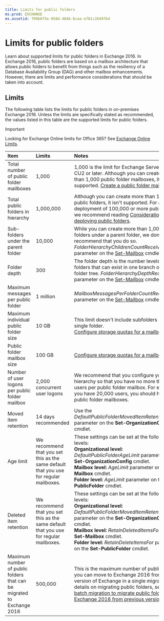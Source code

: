 ```yaml
---
title: Limits for public folders
ms.prod: EXCHANGE
ms.assetid: 709b075e-9584-484b-bcaa-e781c26497b4
---
```



# Limits for public folders
Learn about supported limits for public folders in Exchange 2016.
In Exchange 2016, public folders are based on a mailbox architecture that allows public folders to benefit from things such as the resiliency of a Database Availability Group (DAG) and other mailbox enhancements. However, there are limits and performance considerations that should be taken into account.
  
    
    


## Limits

The following table lists the limits for public folders in on-premises Exchange 2016. Unless the limits are specifically stated as recommended, the values listed in this table are the supported limits for public folders. 
  
    
    

> [!IMPORTANT]
> Looking for Exchange Online limits for Office 365? See  [Exchange Online Limits](https://go.microsoft.com/fwlink/p/?LinkID=391188). 
  
    
    



|**Item**|**Limits**|**Notes**|
|:-----|:-----|:-----|
|Total number of public folder mailboxes  <br/> |1,000  <br/> |1,000 is the limit for Exchange Server 2016 CU2 or later. Although you can create more than 1,000 public folder mailboxes, it isn't supported.  [Create a public folder mailbox](create-a-public-folder-mailbox.md) <br/> |
|Total public folders in hierarchy  <br/> |1,000,000  <br/> |Although you can create more than 1,000,000 public folders, it isn't supported. For any deployment of 100,000 or more public folders, we recommend reading  [Considerations when deploying public folders](considerations-when-deploying-public-folders.md).  <br/> |
|Sub-folders under the parent folder  <br/> |10,000  <br/> |While you can create more than 1,000 sub-folders under a parent folder, we don't recommend that you do so.  <br/>  _FolderHierarchyChildrenCountReceiveQuota_ parameter on the [Set-Mailbox](http://technet.microsoft.com/library/a0d413b9-d949-4df6-ba96-ac0906dedae2.aspx) cmdlet. <br/> |
|Folder depth  <br/> |300  <br/> |The folder depth is the number levels of nested folders that can exist in one branch of a public folder tree.  _FolderHierarchyDepthRecieveQuota_ parameter on the [Set-Mailbox](http://technet.microsoft.com/library/a0d413b9-d949-4df6-ba96-ac0906dedae2.aspx) cmdlet. <br/> |
|Maximum messages per public folder  <br/> |1 million  <br/> | _MailboxMessagesPerFolderCountRecieveQuota_ parameter on the [Set-Mailbox](http://technet.microsoft.com/library/a0d413b9-d949-4df6-ba96-ac0906dedae2.aspx) cmdlet. <br/> |
|Maximum individual public folder size  <br/> |10 GB  <br/> |This limit doesn't include subfolders beneath a single folder.  <br/>  [Configure storage quotas for a mailbox](configure-storage-quotas-for-a-mailbox.md) <br/> |
|Public folder mailbox size  <br/> |100 GB  <br/> | [Configure storage quotas for a mailbox](configure-storage-quotas-for-a-mailbox.md) <br/> |
|Number of user logons per public folder mailbox  <br/> |2,000 concurrent user logons  <br/> |We recommend that you configure your hierarchy so that you have no more than 2,000 users per public folder mailbox. For example, if you have 20,000 users, you should have 10 public folder mailboxes.  <br/> |
|Moved item retention  <br/> |14 days recommended  <br/> |Use the  _DefaultPublicFolderMovedItemRetention_ parameter on the **Set-OrganizationConfig** cmdlet. <br/> |
|Age limit  <br/> |We recommend that you set this as the same default that you use for regular mailboxes.  <br/> | These settings can be set at the following levels: <br/> **Organizational level:** _DefaultPublicFolderAgeLimit_ parameter on the **Set-OrganizationConfig** cmdlet. <br/> **Mailbox level:** _AgeLimit_ parameter on the **Set-Mailbox** cmdlet. <br/> **Folder level:** _AgeLimit_ parameter on the **Set-PublicFolder** cmdlet. <br/> |
|Deleted item retention  <br/> |We recommend that you set this as the same default that you use for regular mailboxes.  <br/> | These settings can be set at the following levels: <br/> **Organizational level:** _DefaultPublicFolderMovedItemRetention_ parameter on the **Set-OrganizationConfig** cmdlet. <br/> **Mailbox level:** _RetainDeletedItemsFor_ on the **Set-Mailbox** cmdlet. <br/> **Folder level:** _RetainDeleteItemsFor_ parameter on the **Set-PublicFolder** cmdlet. <br/> |
|Maximum number of public folders that can be migrated to Exchange 2016  <br/> |500,000  <br/> |This is the maximum number of public folders you can move to Exchange 2016 from a legacy version of Exchange in a single migration. For details on migrating public folders, see  [Use batch migration to migrate public folders to Exchange 2016 from previous versions](use-batch-migration-to-migrate-public-folders-to-exchange-2016-from-previous-ver.md).  <br/> |
   

